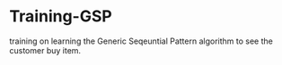# Training-GSP

training on learning the Generic Seqeuntial Pattern algorithm to see the customer buy item.
